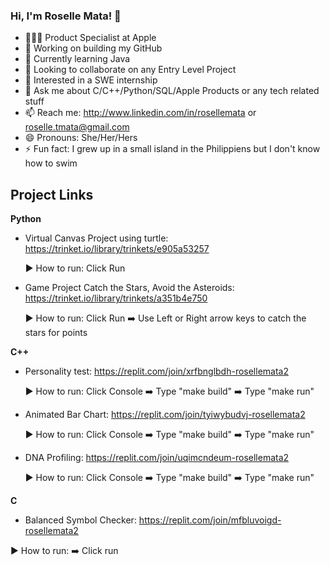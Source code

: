 ### Hi, I'm Roselle Mata! 👋

- 👩🏻‍💻 Product Specialist at Apple
- 🔭 Working on building my GitHub
- 🌱 Currently learning Java
- 👯 Looking to collaborate on any Entry Level Project
- 🤔 Interested in a SWE internship
- 💬 Ask me about C/C++/Python/SQL/Apple Products or any tech related stuff
- 📫 Reach me: http://www.linkedin.com/in/rosellemata or roselle.tmata@gmail.com
- 😄 Pronouns: She/Her/Hers
- ⚡ Fun fact: I grew up in a small island in the Philippiens but I don't know how to swim

## Project Links 

**Python**

- Virtual Canvas Project using turtle: https://trinket.io/library/trinkets/e905a53257 
  
  ▶ How to run: Click Run

- Game Project Catch the Stars, Avoid the Asteroids: https://trinket.io/library/trinkets/a351b4e750 
  
  ▶ How to run: Click Run ➡️ Use Left or Right arrow keys to catch the stars for points
  
**C++**

- Personality test: https://replit.com/join/xrfbnglbdh-rosellemata2
  
  ▶ How to run: Click Console ➡️ Type "make build" ➡️ Type "make run"

- Animated Bar Chart: https://replit.com/join/tyiwybudvj-rosellemata2
  
  ▶ How to run: Click Console ➡️ Type "make build" ➡️ Type "make run"
  
- DNA Profiling: https://replit.com/join/uqimcndeum-rosellemata2
  
  ▶ How to run: Click Console ➡️ Type "make build" ➡️ Type "make run"
  

**C**

 - Balanced Symbol Checker: https://replit.com/join/mfbluvoigd-rosellemata2
  
  ▶ How to run: ➡️ Click run

<!--
**rosemata/rosemata** is a ✨ _special_ ✨ repository because its `README.md` (this file) appears on your GitHub profile.

Here are some ideas to get you started:

- 🔭 I’m currently working on ...
- 🌱 I’m currently learning ...
- 👯 I’m looking to collaborate on ...
- 🤔 I’m looking for help with ...
- 💬 Ask me about ...
- 📫 How to reach me: ...
- 😄 Pronouns: ...
- ⚡ Fun fact: ...
-->
